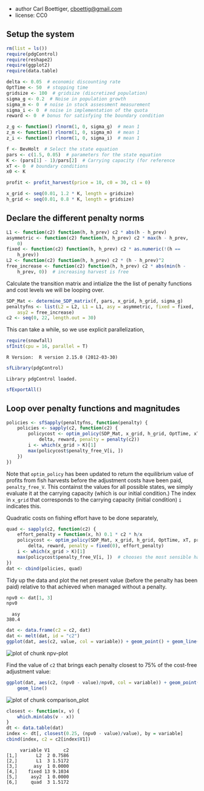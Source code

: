 





 * author Carl Boettiger, <cboettig@gmail.com>
 * license: CC0

## Setup the system


```r
rm(list = ls())
require(pdgControl)
require(reshape2)
require(ggplot2)
require(data.table)
```






```r
delta <- 0.05  # economic discounting rate
OptTime <- 50  # stopping time
gridsize <- 100  # gridsize (discretized population)
sigma_g <- 0.2  # Noise in population growth
sigma_m <- 0  # noise in stock assessment measurement
sigma_i <- 0  # noise in implementation of the quota
reward <- 0  # bonus for satisfying the boundary condition
```








```r
z_g <- function() rlnorm(1, 0, sigma_g)  # mean 1
z_m <- function() rlnorm(1, 0, sigma_m)  # mean 1
z_i <- function() rlnorm(1, 0, sigma_i)  # mean 1
```








```r
f <- BevHolt  # Select the state equation
pars <- c(1.5, 0.05)  # parameters for the state equation
K <- (pars[1] - 1)/pars[2]  # Carrying capacity (for reference
xT <- 0  # boundary conditions
x0 <- K
```






```r
profit <- profit_harvest(price = 10, c0 = 30, c1 = 0)
```






```r
x_grid <- seq(0.01, 1.2 * K, length = gridsize)
h_grid <- seq(0.01, 0.8 * K, length = gridsize)
```




## Declare the different penalty norms



```r
L1 <- function(c2) function(h, h_prev) c2 * abs(h - h_prev)
asymmetric <- function(c2) function(h, h_prev) c2 * max(h - h_prev, 
    0)
fixed <- function(c2) function(h, h_prev) c2 * as.numeric(!(h == 
    h_prev))
L2 <- function(c2) function(h, h_prev) c2 * (h - h_prev)^2
free_increase <- function(c2) function(h, h_prev) c2 * abs(min(h - 
    h_prev, 0))  # increasing harvest is free
```




Calculate the transition matrix and intialize the the list of penalty functions and cost levels we will be looping over.



```r
SDP_Mat <- determine_SDP_matrix(f, pars, x_grid, h_grid, sigma_g)
penaltyfns <- list(L2 = L2, L1 = L1, asy = asymmetric, fixed = fixed, 
    asy2 = free_increase)
c2 <- seq(0, 22, length.out = 30)
```




This can take a while, so we use explicit parallelization, 


```r
require(snowfall)
sfInit(cpu = 16, parallel = T)
```



```
R Version:  R version 2.15.0 (2012-03-30) 

```



```r
sfLibrary(pdgControl)
```



```
Library pdgControl loaded.
```



```r
sfExportAll()
```




## Loop over penalty functions and magnitudes




```r
policies <- sfSapply(penaltyfns, function(penalty) {
    policies <- sapply(c2, function(c2) {
        policycost <- optim_policy(SDP_Mat, x_grid, h_grid, OptTime, xT, profit, 
            delta, reward, penalty = penalty(c2))
        i <- which(x_grid > K)[1]
        max(policycost$penalty_free_V[i, ])
    })
})
```




Note that `optim_policy` has been updated to return the equilibrium value of profits from fish harvests before the adjustment costs have been paid, `penalty_free_V`.  This containst the values for all possible states, we simply evaluate it at the carrying capacity (which is our initial condition.)  The index in `x_grid` that corresponds to the carrying capacity (initial condition) `i` indicates this.  



Quadratic costs on fishing effort have to be done separately,



```r
quad <- sapply(c2, function(c2) {
    effort_penalty = function(x, h) 0.1 * c2 * h/x
    policycost <- optim_policy(SDP_Mat, x_grid, h_grid, OptTime, xT, profit, 
        delta, reward, penalty = fixed(0), effort_penalty)
    i <- which(x_grid > K)[1]
    max(policycost$penalty_free_V[i, ])  # chooses the most sensible harvest in t=1
})
dat <- cbind(policies, quad)
```




Tidy up the data and plot the net present value (before the penalty has been paid) relative to that achieved when managed without a penalty.  



```r
npv0 <- dat[1, 3]
npv0
```



```
  asy 
380.4 
```



```r
dat <- data.frame(c2 = c2, dat)
dat <- melt(dat, id = "c2")
ggplot(dat, aes(c2, value, col = variable)) + geom_point() + geom_line()
```

![plot of chunk npv-plot](http://farm8.staticflickr.com/7219/7252902880_407608df69_o.png) 



Find the value of `c2` that brings each penalty closest to 75% of the cost-free adjustment value:



```r
ggplot(dat, aes(c2, (npv0 - value)/npv0, col = variable)) + geom_point() + 
    geom_line()
```

![plot of chunk comparison_plot](http://farm8.staticflickr.com/7217/7258601130_c2fc0bcfa4_o.png) 




```r
closest <- function(x, v) {
    which.min(abs(v - x))
}
dt <- data.table(dat)
index <- dt[, closest(0.25, (npv0 - value)/value), by = variable]
cbind(index, c2 = c2[index$V1])
```



```
     variable V1     c2
[1,]       L2  2 0.7586
[2,]       L1  3 1.5172
[3,]      asy  1 0.0000
[4,]    fixed 13 9.1034
[5,]     asy2  1 0.0000
[6,]     quad  3 1.5172
```






